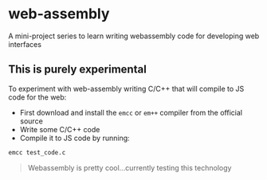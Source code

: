 # web-assembly
A mini-project series to learn writing webassembly code for developing web interfaces

## This is purely experimental

To experiment with web-assembly writing C/C++ that will compile to JS code for the web:  
- First download and install the `emcc` or `em++` compiler from the official source
- Write some C/C++ code
- Compile it to JS code by running:  

```bash
emcc test_code.c
```

> Webassembly is pretty cool...currently testing this technology
